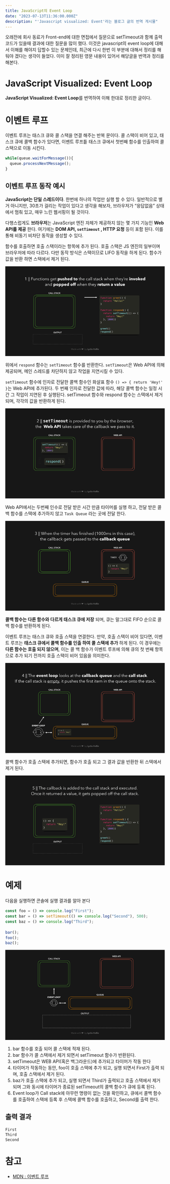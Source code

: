 ```yaml
---
title: JavaScript의 Event Loop
date: "2023-07-13T11:36:00.000Z"
description: "'Javascript visualized: Event'라는 블로그 글의 번역 게시물"
---
```

 오래전에 회사 동료가 Front-end에 대한 면접에서 질문으로 setTimeout과 함께 출력 코드가 있을때 결과에 대한 질문을 많이 했다. 
 이것은 javascript의 event loop에 대해서 이해를 해야지 답할수 있는 문제인데, 최근에 다시 한번 이 부분에 대해서 정리를 해둬야 겠다는 생각이 들었다. 
 이미 잘 정리된 영문 내용이 있어서 해당글을 번역과 정리를 해본다.


# JavaScript Visualized: Event Loop

**JavaScript Visualized: Event Loop**를 번역하여 이해 한대로 정리한 글이다.

# 이벤트 루프

이벤트 루프는 태스크 큐와 콜 스택을 연결 해주는 반복 문이다. 콜 스택이 비어 있고, 태스크 큐에 콜백 함수가 있다면, 이벤트 루프틑 태스크 큐에서 첫번째 함수를 인출하여 콜 스택으로 이동 시킨다.

```jsx
while(queue.waitForMessage()){
  queue.processNextMessage();
}
```

## 이벤트 루프 동작 예시

**JavaScript는 단일 스레드이다**. 한번에 하나의 작업만 실행 할 수 있다. 일반적으로 별거 아니지만, 30초가 걸리는 작업이 있다고 생각을 해보자, 브라우저가 “응답없음” 상태에서 멈춰 있고, 매우 느린 웹서핑이 될 것이다.

다행스럽게도 **브라우저**는 JavaScript 엔진 자체가 제공하지 않는 몇 가지 기능인 **Web API를 제공** 한다. 여기에는 **DOM API, `setTimeout` , HTTP 요청** 등이 포함 된다. 이를 통해 비동기 비차단 동작을 생성할 수 있다.

함수를 호출하면 호출 스택이라는 항목에 추가 된다. 호출 스택은 JS 엔진의 일부이며 브라우저에 따라 다르다. 다만 동작 방식은 스택이므로 LIFO 동작을 하게 된다. 함수가 값을 반환 하면 스택에서 제거 된다.

![gid1.6.gif](../../assets/javascript_visualized_event_loop/gid1.6.gif)

위에서 `respond` 함수는 `setTimeout` 함수를 반환한다. `setTimeout`은 Web API에 의해 제공되며, 메인 스레드를 차단하지 않고 작업을 지연시킬 수 있다.

`setTimeout` 함수에 인자로 전달한 콜백 함수인 화살표 함수 `() => { return 'Hey!' }`는 Web API에 추가된다. 두 번째 인자로 전달한 값에 따라, 해당 콜백 함수는 일정 시간 그 작업이 지연된 후 실행된다. setTimeout 함수와 respond 함수는 스택에서 제거 되며, 각각의 값을 반환하게 된다.

![event-loop-call-stack2.gif](../../assets/javascript_visualized_event_loop/event-loop-call-stack2.gif)

Web API에서는 두번째 인수로 전달 받은 시간 만큼 타이머를 실행 하고, 전달 받은 콜백 함수를 스택에 추가하지 않고 `Task Queue` 라는 곳에 전달 한다.

![event-loop-queue.gif](../../assets/javascript_visualized_event_loop/event-loop-queue.gif)

**콜백 함수는 다른 함수와 다르게 태스크 큐에 저장** 되며, 큐는 말그대로 FIFO 순으로 콜백 함수를 반환하게 된다.

이벤트 루프는 태스크 큐와 호출 스택을 연결한다. 만약, 호출 스택이 비어 있다면, 이벤트 루프는 **태스크 큐에서 콜백 함수를 인출 하여 콜 스택에 추가** 하게 된다. 이 경우에는 **다른 함수는 호출 되지 않으며**, 이는 콜 백 함수가 이벤트 루프에 의해 큐의 첫 번째 항목으로 추가 되기 전까지 호출 스택이 비어 있음을 의미한다.

![event-loop-queue2.gif](../../assets/javascript_visualized_event_loop/event-loop-queue2.gif)

콜백 함수가 호출 스택에 추가되면, 함수가 호출 되고 그 결과 값을 반환한 뒤 스택에서 제거 된다.

![gif5.gif](../../assets/javascript_visualized_event_loop/gif5.gif)

# 예제

다음을 실행하면 콘솔에 실행 결과를 알아 본다

```jsx
const foo = () => console.log("First");
const bar = () => setTimeout(() => console.log("Second"), 500);
const baz = () => console.log("Third");

bar();
foo();
baz();
```

![gif14.1.gif](../../assets/javascript_visualized_event_loop/gif14.1.gif)

1. bar 함수를 호출 되어 콜 스택에 적재 된다.
 1. bar 함수가 콜 스택에서 제거 되면서 setTimeout 함수가 반환된다.
2. setTimeout은 WEB API(혹은 백그라운드)에 추가되고 타이머가 작동 한다
3. 타이머가 작동하는 동안, foo이 호출 스택에 추가 되고, 실행 되면서 First가 출력 되며, 호출 스택에서 제거 된다.
4. baz가 호출 스택에 추가 되고, 실행 되면서 Third가 출력되고 호출 스택에서 제거 되며 그와 동시에 타이머가 종료된 setTimeout의 콜백 함수가 큐에 등록 된다.
5. Event loop가 Call stack에 아무런 명령이 없는 것을 확인하고, 큐에서 콜백 함수를 호출하여 스택에 등록 후 스택에 콜백 함수를 호출하고, Second를 출력 한다.

## 출력 결과

```
First
Third
Second
```

# 참고

- [MDN :  이벤트 루프](https://developer.mozilla.org/ko/docs/Web/JavaScript/Event_loop)